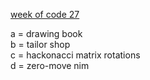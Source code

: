 [week of code 27](https://www.hackerrank.com/contests/w27/challenges)

a = drawing book  
b = tailor shop  
c = hackonacci matrix rotations  
d = zero-move nim